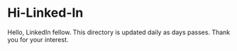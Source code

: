 # Hi-Linked-In
Hello, LinkedIn fellow. This directory is updated daily as days passes. Thank you for your interest.
